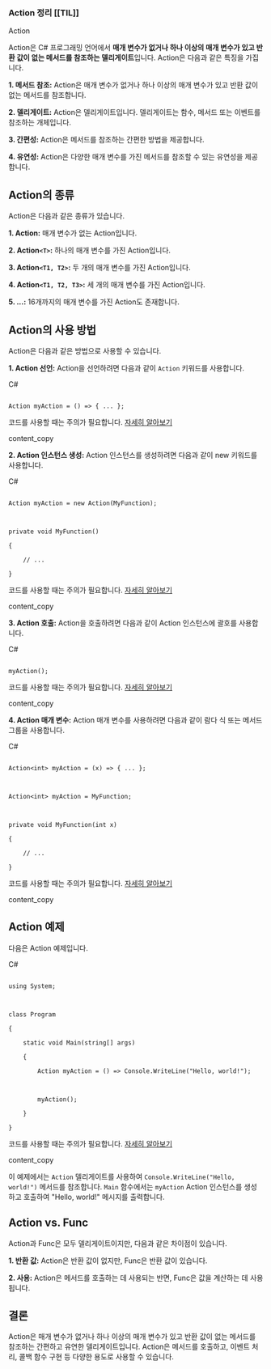 ### Action 정리 [[TIL]]

Action

  

Action은 C# 프로그래밍 언어에서 **매개 변수가 없거나 하나 이상의 매개 변수가 있고 반환 값이 없는 메서드를 참조하는 델리게이트**입니다. Action은 다음과 같은 특징을 가집니다.

  

**1. 메서드 참조:** Action은 매개 변수가 없거나 하나 이상의 매개 변수가 있고 반환 값이 없는 메서드를 참조합니다.

  

**2. 델리게이트:** Action은 델리게이트입니다. 델리게이트는 함수, 메서드 또는 이벤트를 참조하는 개체입니다.

  

**3. 간편성:** Action은 메서드를 참조하는 간편한 방법을 제공합니다.

  

**4. 유연성:** Action은 다양한 매개 변수를 가진 메서드를 참조할 수 있는 유연성을 제공합니다.

  

## Action의 종류

  

Action은 다음과 같은 종류가 있습니다.

  

**1. Action:** 매개 변수가 없는 Action입니다.

  

**2. Action`<T>`:** 하나의 매개 변수를 가진 Action입니다.

  

**3. Action`<T1, T2>`:** 두 개의 매개 변수를 가진 Action입니다.

  

**4. Action`<T1, T2, T3>`:** 세 개의 매개 변수를 가진 Action입니다.

  

**5. ...:** 16개까지의 매개 변수를 가진 Action도 존재합니다.

  

## Action의 사용 방법

  

Action은 다음과 같은 방법으로 사용할 수 있습니다.

  

**1. Action 선언:** Action을 선언하려면 다음과 같이 `Action` 키워드를 사용합니다.

  

C#

  

```

Action myAction = () => { ... };

```

  

코드를 사용할 때는 주의가 필요합니다. [자세히 알아보기](https://bard.google.com/faq#coding)

  

content_copy

  

**2. Action 인스턴스 생성:** Action 인스턴스를 생성하려면 다음과 같이 new 키워드를 사용합니다.

  

C#

  

```

Action myAction = new Action(MyFunction);

  

private void MyFunction()

{

    // ...

}

```

  

코드를 사용할 때는 주의가 필요합니다. [자세히 알아보기](https://bard.google.com/faq#coding)

  

content_copy

  

**3. Action 호출:** Action을 호출하려면 다음과 같이 Action 인스턴스에 괄호를 사용합니다.

  

C#

  

```

myAction();

```

  

코드를 사용할 때는 주의가 필요합니다. [자세히 알아보기](https://bard.google.com/faq#coding)

  

content_copy

  

**4. Action 매개 변수:** Action 매개 변수를 사용하려면 다음과 같이 람다 식 또는 메서드 그룹을 사용합니다.

  

C#

  

```

Action<int> myAction = (x) => { ... };

  

Action<int> myAction = MyFunction;

  

private void MyFunction(int x)

{

    // ...

}

```

  

코드를 사용할 때는 주의가 필요합니다. [자세히 알아보기](https://bard.google.com/faq#coding)

  

content_copy

  

## Action 예제

  

다음은 Action 예제입니다.

  

C#

  

```

using System;

  

class Program

{

    static void Main(string[] args)

    {

        Action myAction = () => Console.WriteLine("Hello, world!");

  

        myAction();

    }

}

```

  

코드를 사용할 때는 주의가 필요합니다. [자세히 알아보기](https://bard.google.com/faq#coding)

  

content_copy

  

이 예제에서는 `Action` 델리게이트를 사용하여 `Console.WriteLine("Hello, world!")` 메서드를 참조합니다. `Main` 함수에서는 `myAction` Action 인스턴스를 생성하고 호출하여 "Hello, world!" 메시지를 출력합니다.

  

## Action vs. Func

  

Action과 Func은 모두 델리게이트이지만, 다음과 같은 차이점이 있습니다.

  

**1. 반환 값:** Action은 반환 값이 없지만, Func은 반환 값이 있습니다.

  

**2. 사용:** Action은 메서드를 호출하는 데 사용되는 반면, Func은 값을 계산하는 데 사용됩니다.

  

## 결론

  

Action은 매개 변수가 없거나 하나 이상의 매개 변수가 있고 반환 값이 없는 메서드를 참조하는 간편하고 유연한 델리게이트입니다. Action은 메서드를 호출하고, 이벤트 처리, 콜백 함수 구현 등 다양한 용도로 사용할 수 있습니다.

